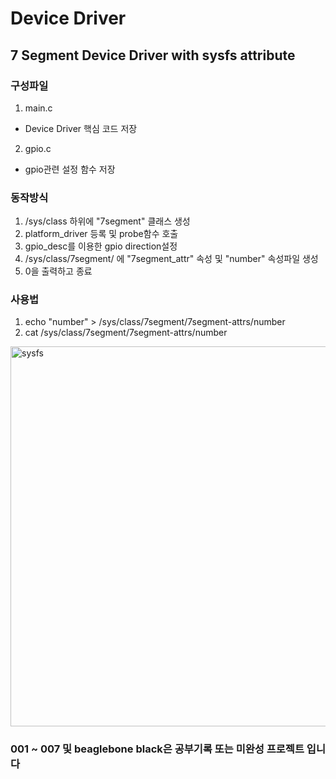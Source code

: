 # Device Driver

## 7 Segment Device Driver with sysfs attribute
### 구성파일
 1. main.c
- Device Driver 핵심 코드 저장
 2. gpio.c
- gpio관련 설정 함수 저장

### 동작방식
  1. /sys/class 하위에 "7segment" 클래스 생성
  2. platform_driver 등록 및 probe함수 호출
  3. gpio_desc를 이용한 gpio direction설정
  4. /sys/class/7segment/ 에 "7segment_attr" 속성 및 "number" 속성파일 생성
  5. 0을 출력하고 종료

### 사용법
 1. echo "number" > /sys/class/7segment/7segment-attrs/number
 2. cat /sys/class/7segment/7segment-attrs/number
<img width="608" alt="sysfs" src="https://user-images.githubusercontent.com/50316116/111625751-8ff5f200-8830-11eb-8510-064ddc37aab4.png">



### 001 ~ 007 및 beaglebone black은 공부기록 또는 미완성 프로젝트 입니다
